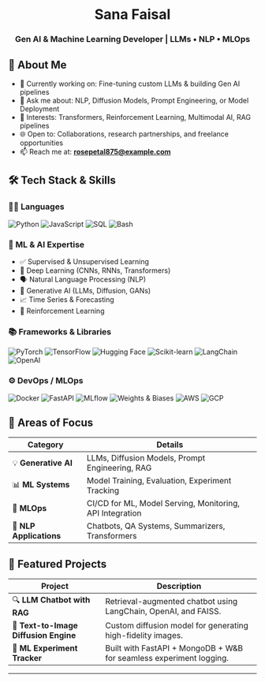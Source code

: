 <h1 align="center">Sana Faisal</h1>
<h3 align="center">Gen AI & Machine Learning Developer | LLMs • NLP • MLOps</h3>


## 💫 About Me

- 🔭 Currently working on: Fine-tuning custom LLMs & building Gen AI pipelines  
- 💬 Ask me about: NLP, Diffusion Models, Prompt Engineering, or Model Deployment  
- 🎯 Interests: Transformers, Reinforcement Learning, Multimodal AI, RAG pipelines  
- 🌐 Open to: Collaborations, research partnerships, and freelance opportunities  
- 📫 Reach me at: **[rosepetal875@example.com](mailto:rosepetal875@example.com)**  

## 🛠️ Tech Stack & Skills

### 👨‍💻 Languages
![Python](https://img.shields.io/badge/Python-3670A0?style=for-the-badge&logo=python&logoColor=white)
![JavaScript](https://img.shields.io/badge/JavaScript-F0DB4F?style=for-the-badge&logo=javascript&logoColor=black)
![SQL](https://img.shields.io/badge/SQL-336791?style=for-the-badge&logo=postgresql&logoColor=white)
![Bash](https://img.shields.io/badge/Bash-4EAA25?style=for-the-badge&logo=gnu-bash&logoColor=white)

### 🤖 ML & AI Expertise
- ✅ Supervised & Unsupervised Learning
- 🧠 Deep Learning (CNNs, RNNs, Transformers)
- 🗣️ Natural Language Processing (NLP)
- 🎨 Generative AI (LLMs, Diffusion, GANs)
- 📈 Time Series & Forecasting
- 🧪 Reinforcement Learning

### 📚 Frameworks & Libraries
![PyTorch](https://img.shields.io/badge/PyTorch-EE4C2C?style=for-the-badge&logo=pytorch&logoColor=white)
![TensorFlow](https://img.shields.io/badge/TensorFlow-FF6F00?style=for-the-badge&logo=tensorflow&logoColor=white)
![Hugging Face](https://img.shields.io/badge/HuggingFace-FCC624?style=for-the-badge&logo=huggingface&logoColor=black)
![Scikit-learn](https://img.shields.io/badge/Scikit_Learn-F7931E?style=for-the-badge&logo=scikit-learn&logoColor=white)
![LangChain](https://img.shields.io/badge/LangChain-000000?style=for-the-badge)
![OpenAI](https://img.shields.io/badge/OpenAI-412991?style=for-the-badge&logo=openai&logoColor=white)

### ⚙️ DevOps / MLOps
![Docker](https://img.shields.io/badge/Docker-2496ED?style=for-the-badge&logo=docker&logoColor=white)
![FastAPI](https://img.shields.io/badge/FastAPI-005571?style=for-the-badge&logo=fastapi)
![MLflow](https://img.shields.io/badge/MLflow-0194E2?style=for-the-badge&logo=mlflow&logoColor=white)
![Weights & Biases](https://img.shields.io/badge/W&B-FFBE00?style=for-the-badge&logo=weights-and-biases&logoColor=black)
![AWS](https://img.shields.io/badge/AWS-232F3E?style=for-the-badge&logo=amazonaws&logoColor=white)
![GCP](https://img.shields.io/badge/GCP-4285F4?style=for-the-badge&logo=googlecloud&logoColor=white)

## 🔬 Areas of Focus

| Category | Details |
|---------|---------|
| 💡 **Generative AI** | LLMs, Diffusion Models, Prompt Engineering, RAG |
| 📊 **ML Systems** | Model Training, Evaluation, Experiment Tracking |
| 🧪 **MLOps** | CI/CD for ML, Model Serving, Monitoring, API Integration |
| 🧠 **NLP Applications** | Chatbots, QA Systems, Summarizers, Transformers |

## 🚀 Featured Projects

| Project | Description |
|--------|-------------|
| 🔍 **LLM Chatbot with RAG** | Retrieval-augmented chatbot using LangChain, OpenAI, and FAISS. |
| 🎨 **Text-to-Image Diffusion Engine** | Custom diffusion model for generating high-fidelity images. |
| 🧪 **ML Experiment Tracker** | Built with FastAPI + MongoDB + W&B for seamless experiment logging. |


---




